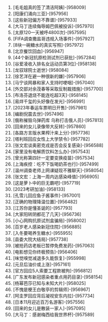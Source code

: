
1. [毛毛姐真的签了清洁阿姨]-[958009]
1. [阳康们涌向三亚]-[957956]
1. [这些新冠偏方不靠谱]-[957933]
1. [大马丁连续侮辱姆巴佩被投诉]-[957970]
1. [太原120一天被呼4800次]-[957595]
1. [FIFA调查撒盐哥违规入场事件]-[957927]
1. [8块一碗糖水的真实写照]-[957972]
1. [北京餐饮回血]-[956947]
1. [44个新冠抗原检测试剂已获批]-[957284]
1. [谷爱凌收入排名女运动员第3位]-[958138]
1. [龙驭球院士逝世]-[958084]
1. [徐艺洋在避一种很新的嫌]-[957906]
1. [马宁谈网暴和家人支持时哽咽]-[957040]
1. [外交部对余茂春等采取反制裁措施]-[957700]
1. [布洛芬退烧不能连吃超3天]-[958145]
1. [易烊千玺的头好像在发光]-[956991]
1. [2023年春运车票明日开售]-[957981]
1. [编剧倪震去世]-[957496]
1. [俄称摧毁乌弹药库 乌称打击俄人员]-[957813]
1. [回来的女儿录像带大反转]-[957860]
1. [各路方言版水果榨汁来上分]-[957736]
1. [塔利班回应女性上大学禁令]-[957782]
1. [张文宏谈奥密克戎是否会反复感染]-[956588]
1. [家里没有电解质饮料怎么办]-[957543]
1. [曾光称第四针一定要变换疫苗]-[957534]
1. [上海疾控：吃不下饭喝奶茶也行]-[957499]
1. [温州调查老师上网课疑现不雅聊天]-[958054]
1. [张文宏：上海一周内达感染峰值]-[956905]
1. [这是萝卜中的巨无霸吧]-[957719]
1. [2023考研加油]-[958133]
1. [孔雪儿回应鱼子酱事件]-[957001]
1. [正确的物理降温位置]-[956482]
1. [江苏你是懂圣诞的]-[957793]
1. [大家阳转阴都花了几天]-[956736]
1. [小心网购抗原试剂盒骗局]-[958002]
1. [百岁老人感染新冠住院]-[956885]
1. [入冬要喝养生糖水]-[955955]
1. [县委大院大结局]-[957738]
1. [被抢药店老板已暂停免费发药]-[957063]
1. [电影想见你终极预告]-[956406]
1. [味觉嗅觉减退多久能恢复]-[955998]
1. [元旦后油价或上涨]-[957161]
1. [官方回应5人索要工程款被拘]-[956812]
1. [广东发布新冠感染者重点用药目录]-[958154]
1. [杨幂芭莎已知与未知大片]-[958025]
1. [不愧是梗王白敬亭的剪辑师]-[956967]
1. [阿圭罗回应背后凝视安东内拉]-[957734]
1. [日本11月迎近百万名游客]-[957556]
1. [回来的女儿是散装一家人]-[957095]
1. [大马丁：感谢梅西给我世界杯]-[957589]